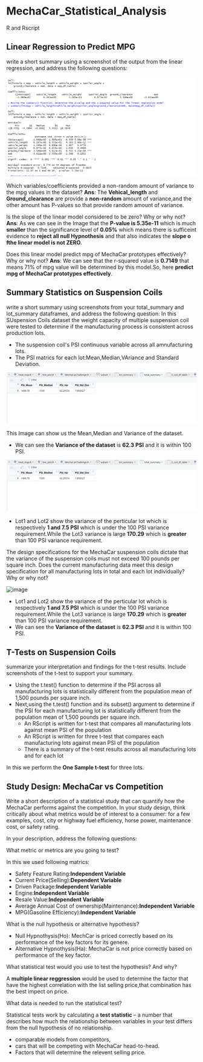 # MechaCar_Statistical_Analysis
R and Rscript
## Linear Regression to Predict MPG
  write a short summary using a screenshot of the output from the linear regression, and address the following questions:
 
 ![ScreeanS1](resorces/ScreeanS1.png)

Which variables/coefficients provided a non-random amount of variance to the mpg values in the dataset?
**Ans**: The **Vehical_length** and **Ground_clearance** are provide a **non-random** amount of variance,and the other amount has P-values so that provide random amount of variance.

Is the slope of the linear model considered to be zero? Why or why not?
**Ans**: As we can see in the Image that the **P-value is 5.35e-11** which is much **smaller** than the significance level of **0.05%** which means there is sufficeint evidence to  **reject all null Hypnothesis** and that also indicates the **slope o fthe linear model is not ZERO**.

Does this linear model predict mpg of MechaCar prototypes effectively? Why or why not?
**Ans**: We can see that the r-squared value is **0.7149** that means 71% of mpg value will be determined by this model.So, here **predict mpg of MechaCar prototypes effectively**.

## Summary Statistics on Suspension Coils
write a short summary using screenshots from your total_summary and lot_summary dataframes, and address the following question:
In this SUspension Coils dataset the weight capacity of multiple suspension coil were tested to determine if the manufacturing process is consistent across production lots.
* The suspension coil's PSI continuous variable across all amnufacturing lots.
* The PSI matrics for each lot:Mean,Median,VAriance and Standard Deviation.

![suspension_coil1](resorces/suspension_coil1.png)

This Image can show us the Mean,Median and Variance of the dataset.
* We can see the **Variance of the dataset** is **62.3 PSI** and it is within 100 PSI.

![suspension_coil1](resorces/suspension_coil1.png)

* Lot1 and Lot2 show the variance of the perticular lot which is respectively **1 and 7.5 PSI** which is under the 100 PSI variance requirement.While the Lot3 variance is large **170.29** which is **greater** than 100 PSI variance requirement.

The design specifications for the MechaCar suspension coils dictate that the variance of the suspension coils must not exceed 100 pounds per square inch. Does the current manufacturing data meet this design specification for all manufacturing lots in total and each lot individually? Why or why not?

![image](Deliv_4.png)

* Lot1 and Lot2 show the variance of the perticular lot which is respectively **1 and 7.5 PSI** which is under the 100 PSI variance requirement.While the Lot3 variance is large **170.29** which is **greater** than 100 PSI variance requirement.
* We can see the **Variance of the dataset** is **62.3 PSI** and it is within 100 PSI.

## T-Tests on Suspension Coils
summarize your interpretation and findings for the t-test results. Include screenshots of the t-test to support your summary.
* Using the t.test() function to determine if the PSI across all manufacturing lots is statistically different from the population mean of 1,500 pounds per square inch.
* Next,using the t.test() function and its subset() argument to determine if the PSI for each manufacturing lot is statistically different from the population mean of 1,500 pounds per square inch.
    * An RScript is written for t-test that compares all manufacturing lots against mean PSI of the population
    * An RScript is written for three t-test that compares each manufacturing lots against mean PSI of the population 
    * There is a summary of the t-test results across all manufacturing lots and for each lot

In this we perform the **One Sample t-test** for three lots.


## Study Design: MechaCar vs Competition
Write a short description of a statistical study that can quantify how the MechaCar performs against the competition. In your study design, think critically about what metrics would be of interest to a consumer: for a few examples, cost, city or highway fuel efficiency, horse power, maintenance cost, or safety rating.

In your description, address the following questions:

What metric or metrics are you going to test?

In this we used following matrics:
* Safety Feature Rating:**Independent Variable**
* Current Price(Selling):**Dependent Variable**
* Driven Package:**Independent Variable**
* Engine:**Independent Variable**
* Resale Value:**Independent Variable**
* Average Annual Cost of ownership(Maintenance):**Independent Variable**
* MPG(Gasoline Efficiency):**Independent Variable**
 
What is the null hypothesis or alternative hypothesis?

* Null Hypnothysis(Ho): MechCar is priced correctly based on its performance of the key factors for its genere.
* Alternative Hypnothysis(Ha): MechaCar is not price correctly based on performance of the key factor.

What statistical test would you use to test the hypothesis? And why?

A **multiple linear reggression** would be used to determine the factor that have the highest correlation with the list selling price,that combination has the best impect on price.

What data is needed to run the statistical test?

Statistical tests work by calculating a **test statistic** – a number that describes how much the relationship between variables in your test differs from the null hypothesis of no relationship.
 * comparable models from competitors,
 * cars that will be competing with MechaCar head-to-head.
 * Factors that will determine the relevent selling price.
